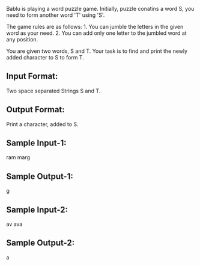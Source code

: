 Bablu is playing a word puzzle game.
Initially, puzzle conatins a word S, you need to form another word 'T' using 'S'.

The game rules are as follows:
	1. You can jumble the letters in the given word as your need.
	2. You can add only one letter to the jumbled word at any position.
	
You are given two words, S and T.
Your  task is to find and print the newly added character to S to form T.


Input Format:
-------------
Two space separated Strings S and T.
 
Output Format:
--------------
Print a character, added to S.


Sample Input-1:
---------------
ram marg

Sample Output-1:
----------------
g


Sample Input-2:
---------------
av ava

Sample Output-2:
----------------
a

